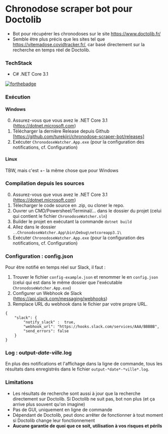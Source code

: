 # Chronodose scraper bot pour Doctolib
- Bot pour récupérer les chronodoses sur le site https://www.doctolib.fr/
- Semble être plus précis que les sites tel que https://vitemadose.covidtracker.fr/, car basé directement sur la recherche en temps réel de Doctolib.

### TechStack
- C# .NET Core 3.1

[![forthebadge](https://forthebadge.com/images/badges/powered-by-black-magic.svg)](https://forthebadge.com)


### Exécution
#### Windows 
0. Assurez-vous que vous avez le .NET Core 3.1 (https://dotnet.microsoft.com)
1. Télécharger la dernière Release depuis Github [https://github.com/turekjiri/chronodose-scraper-bot/releases] 
2. Exécuter `ChronodoseWatcher.App.exe` (pour la configuration des notifications, cf. Configuration)

#### Linux
TBW, mais c'est +- la même chose que pour Windows

### Compilation depuis les sources
0. Assurez-vous que vous avez le .NET Core 3.1 (https://dotnet.microsoft.com)
1. Télecharger le code source en .zip, ou cloner le repo.
2. Ouvrer un CMD/Powersheel/Terminal/... dans le dossier du projet (celui qui contient le fichier `ChronodoseWatcher.sln`)
3. Builder le projet en exécutant la commande `dotnet build`
4. Allez dans le dossier `..ChronodoseWatcher.App\bin\Debug\netcoreapp3.1\`
5. Exécuter `ChronodoseWatcher.App.exe` (pour la configuration des notifications, cf. Configuration)

### Configuration : config.json
Pour être notifié en temps réel sur Slack, il faut :
1. Trouver le fichier `config-example.json` et renommer le en `config.json` (celui qui est dans le même dossier que l'exécutable `ChronodoseWatcher.App.exe`)
2. Configurer un Webhook de Slack (https://api.slack.com/messaging/webhooks)
3. Remplace URL du webhook dans le fichier par votre propre URL.
```
{
    "slack": {
        "notify_slack" :  true, 
        "webhook_url": "https://hooks.slack.com/services/AAA/BBBBB",
        "send_errors": false
    }
}
```
### Log : output-*date*-*ville*.log
En plus des notifications et l'affichage dans la ligne de commande, tous les résultats dans enregistrés dans le fichier `output-*date*-*ville*.log`.

### Limitations
- Les résultats de recherche sont aussi à jour que la recherche directement sur Doctolib. Si Doctolib ne suit pas, bot non plus (et ça arrive plus souvent qu'on imagine)
- Pas de GUI, uniquement en ligne de commande
- Dépendant de Doctolib, peut donc arrêter de fonctionner à tout moment si Doctolib change leur fonctionnement
- **Aucune garantie de quoi que ce soit, utilisation à vos risques et périls**
